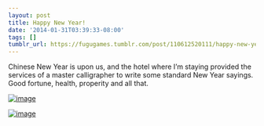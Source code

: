 ```yaml
---
layout: post
title: Happy New Year!
date: '2014-01-31T03:39:33-08:00'
tags: []
tumblr_url: https://fugugames.tumblr.com/post/110612520111/happy-new-year
---
```

Chinese New Year is upon us, and the hotel where I’m staying provided the services of a master calligrapher to write some standard New Year sayings. Good fortune, health, properity and all that.

[![image](http://itshardtofondlepenguins.com/wp-content/uploads/2014/01/image2.jpg)](http://itshardtofondlepenguins.com/wp-content/uploads/2014/01/image2.jpg)

[![image](http://itshardtofondlepenguins.com/wp-content/uploads/2014/01/image3.jpg)](http://itshardtofondlepenguins.com/wp-content/uploads/2014/01/image3.jpg)

